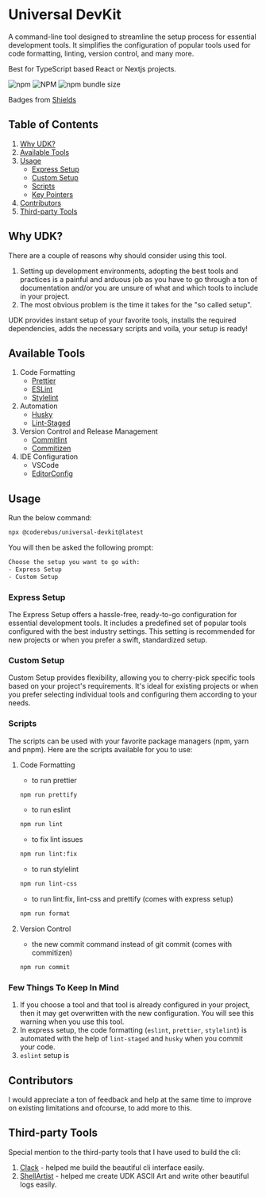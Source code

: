 # Universal DevKit

A command-line tool designed to streamline the setup process for essential
development tools. It simplifies the configuration of popular tools used for
code formatting, linting, version control, and many more.

Best for TypeScript based React or Nextjs projects.

![npm](https://img.shields.io/npm/v/@coderebus/universal-devkit?logo=npm)
![NPM](https://img.shields.io/npm/l/%40coderebus%2Funiversal-devkit)
![npm bundle size](https://img.shields.io/bundlephobia/minzip/%40coderebus%2Funiversal-devkit)

Badges from [Shields](https://shields.io/)

## Table of Contents

1. [Why UDK?](#why-udk)
2. [Available Tools](#available-tools)
3. [Usage](#usage)
   - [Express Setup](#express-setup)
   - [Custom Setup](#custom-setup)
   - [Scripts](#scripts)
   - [Key Pointers](#few-things-to-keep-in-mind)
4. [Contributors](#contributors)
5. [Third-party Tools](#third-party-tools)

## Why UDK?

There are a couple of reasons why should consider using this tool.

1. Setting up development environments, adopting the best tools and practices is
   a painful and arduous job as you have to go through a ton of documentation
   and/or you are unsure of what and which tools to include in your project.
2. The most obvious problem is the time it takes for the "so called setup".

UDK provides instant setup of your favorite tools, installs the required
dependencies, adds the necessary scripts and voila, your setup is ready!

## Available Tools

1. Code Formatting
   - [Prettier](https://prettier.io/)
   - [ESLint](https://eslint.org/)
   - [Stylelint](https://stylelint.io/)
2. Automation
   - [Husky](https://typicode.github.io/husky/)
   - [Lint-Staged](https://github.com/lint-staged/lint-staged)
3. Version Control and Release Management
   - [Commitlint](https://commitlint.js.org/#/)
   - [Commitizen](https://commitizen-tools.github.io/commitizen/)
4. IDE Configuration
   - VSCode
   - [EditorConfig](https://editorconfig.org/)

## Usage

Run the below command:

```bash
npx @coderebus/universal-devkit@latest
```

You will then be asked the following prompt:

```bash
Choose the setup you want to go with:
- Express Setup
- Custom Setup
```

### Express Setup

The Express Setup offers a hassle-free, ready-to-go configuration for essential
development tools. It includes a predefined set of popular tools configured with
the best industry settings. This setting is recommended for new projects or when
you prefer a swift, standardized setup.

### Custom Setup

Custom Setup provides flexibility, allowing you to cherry-pick specific tools
based on your project's requirements. It's ideal for existing projects or when
you prefer selecting individual tools and configuring them according to your
needs.

### Scripts

The scripts can be used with your favorite package managers (npm, yarn and
pnpm). Here are the scripts available for you to use:

1. Code Formatting

   - to run prettier

   ```bash
   npm run prettify
   ```

   - to run eslint

   ```bash
   npm run lint
   ```

   - to fix lint issues

   ```bash
   npm run lint:fix
   ```

   - to run stylelint

   ```bash
   npm run lint-css
   ```

   - to run lint:fix, lint-css and prettify (comes with express setup)

   ```bash
   npm run format
   ```

2. Version Control

   - the new commit command instead of git commit (comes with commitizen)

   ```bash
   npm run commit
   ```

### Few Things To Keep In Mind

1. If you choose a tool and that tool is already configured in your project,
   then it may get overwritten with the new configuration. You will see this
   warning when you use this tool.
2. In express setup, the code formatting (`eslint`, `prettier`, `stylelint`) is
   automated with the help of `lint-staged` and `husky` when you commit your
   code.
3. `eslint` setup is

## Contributors

I would appreciate a ton of feedback and help at the same time to improve on
existing limitations and ofcourse, to add more to this.

## Third-party Tools

Special mention to the third-party tools that I have used to build the cli:

1. [Clack](https://www.npmjs.com/package/@clack/prompts) - helped me build the
   beautiful cli interface easily.
2. [ShellArtist](https://www.npmjs.com/package/shell-artist) - helped me create
   UDK ASCII Art and write other beautiful logs easily.
